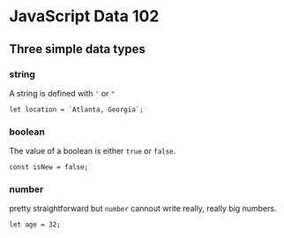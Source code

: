 # JavaScript Data 102
## Three simple data types

### string
A string is defined with `'` or `"`
```
let location = `Atlanta, Georgia`;
```

### boolean
The value of a boolean is either `true` or `false`.
```
const isNew = false;
``` 

### number
pretty straightforward but `number` cannout write really, really big numbers.
```
let age = 32;
```